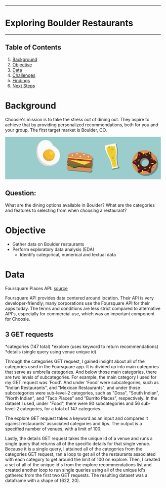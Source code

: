 ********************
# Exploring Boulder Restaurants
********************

## Table of Contents
1. [Background](#Background)
2. [Objective](#Objective)
3. [Data](#Data)
4. [Challenges](#Challenges)
5. [Findings](#Findings)
6. [Next Steps](#Next-Steps)

# Background 
Choosie's mission is to take the stress out of dining out. They aspire to achieve that by providing personalized recommendations, both for you and your group. The first target market is Boulder, CO. 

<p align="center">
<img src='choosie_food.png'>
  
## Question: 
What are the dining options available in Boulder? What are the categories and features to selecting from when choosing a restaurant?

# Objective
  * Gather data on Boulder restaurants
  * Perform exploratory data analysis (EDA)
      * Identify categorical, numerical and textual data

# Data
Foursquare Places API: 
[ source](https://developer.foursquare.com/places-api)
</p>

Foursquare API provides data centered around location. Their API is very developer-friendly; many corporations use the Foursquare API for their apps today. The terms and conditions are less strict compared to alternative API's, especially for commercial use, which was an important component for Choosie.

## 3 GET requests
  *categories (147 total)
  *explore (uses keyword to return recommendations)
  *details (single query using venue unique id)
  
Through the categories GET request, I gained insight about all of the categories used in the Foursquare app. It is divided up into main categories that serve as umbrella categories. And below those main categories, there are two levels of subcategories. For example, the main category I used for my GET request was 'Food'. And under 'Food' were subcategories, such as "Indian Restaurants", and "Mexican Restaurants", and under those subcategories were sub-level-2 categories, such as "Dosa", "South Indian", "North Indian", and "Taco Places" and "Burrito Places", respectively. In the dataset I used, under "Food", there were 90 subcategories and 56 sub-level-2 categories, for a total of 147 categories.

The explore GET request takes a keyword as an input and compares it against restaurants' associated categories and tips. The output is a specified number of venues, with a limit of 100. 

Lastly, the details GET request takes the unique id of a venue and runs a single query that returns all of the specific details for that single venue. Because it is a single query, I attained all of the categories from the categories GET request, ran a loop to get all of the restaurants associated with each category to get around the limit of 100 on explore. Then, I created a set of all of the unique id's from the explore recommendations list and created another loop to run single queries using all of the unique id's gathered from the first two GET requests. The resulting dataset was a dataframe with a shape of (622, 20). 







